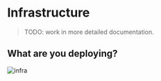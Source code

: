 # Infrastructure
> TODO: work in more detailed documentation.

## What are you deploying?
![infra](https://media.discordapp.net/attachments/1027586487484690453/1050555479497125991/image.png?width=1948&height=1402)
